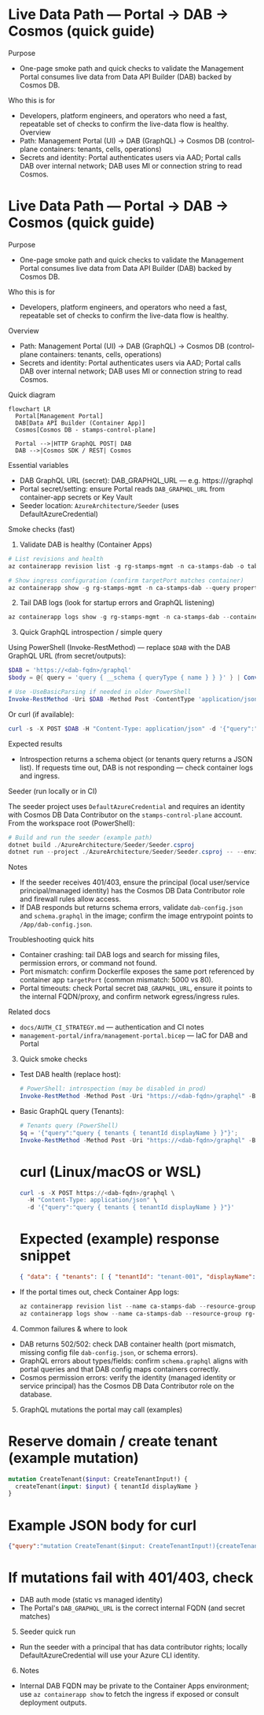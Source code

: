 # Live Data Path — Portal → DAB → Cosmos (quick guide)

Purpose

- One-page smoke path and quick checks to validate the Management Portal consumes live data from Data API Builder (DAB) backed by Cosmos DB.

Who this is for

- Developers, platform engineers, and operators who need a fast, repeatable set of checks to confirm the live-data flow is healthy.
Overview
- Path: Management Portal (UI) → DAB (GraphQL) → Cosmos DB (control-plane containers: tenants, cells, operations)
- Secrets and identity: Portal authenticates users via AAD; Portal calls DAB over internal network; DAB uses MI or connection string to read Cosmos.

# Live Data Path — Portal → DAB → Cosmos (quick guide)

 Purpose

- One-page smoke path and quick checks to validate the Management Portal consumes live data from Data API Builder (DAB) backed by Cosmos DB.

 Who this is for

- Developers, platform engineers, and operators who need a fast, repeatable set of checks to confirm the live-data flow is healthy.

 Overview

- Path: Management Portal (UI) → DAB (GraphQL) → Cosmos DB (control-plane containers: tenants, cells, operations)
- Secrets and identity: Portal authenticates users via AAD; Portal calls DAB over internal network; DAB uses MI or connection string to read Cosmos.

 Quick diagram

 ```mermaid
 flowchart LR
   Portal[Management Portal]
   DAB[Data API Builder (Container App)]
   Cosmos[Cosmos DB - stamps-control-plane]

   Portal -->|HTTP GraphQL POST| DAB
   DAB -->|Cosmos SDK / REST| Cosmos
 ```

 Essential variables

- DAB GraphQL URL (secret): DAB_GRAPHQL_URL — e.g. https://<internal-fqdn>/graphql
- Portal secret/setting: ensure Portal reads `DAB_GRAPHQL_URL` from container-app secrets or Key Vault
- Seeder location: `AzureArchitecture/Seeder` (uses DefaultAzureCredential)

 Smoke checks (fast)

 1) Validate DAB is healthy (Container Apps)

 ```powershell
 # List revisions and health
 az containerapp revision list -g rg-stamps-mgmt -n ca-stamps-dab -o table

 # Show ingress configuration (confirm targetPort matches container)
 az containerapp show -g rg-stamps-mgmt -n ca-stamps-dab --query properties.configuration.ingress
 ```

 2) Tail DAB logs (look for startup errors and GraphQL listening)

 ```powershell
 az containerapp logs show -g rg-stamps-mgmt -n ca-stamps-dab --container dab --tail 200
 ```

 3) Quick GraphQL introspection / simple query

 Using PowerShell (Invoke-RestMethod) — replace `$DAB` with the DAB GraphQL URL (from secret/outputs):

 ```powershell
 $DAB = 'https://<dab-fqdn>/graphql'
 $body = @{ query = 'query { __schema { queryType { name } } }' } | ConvertTo-Json

 # Use -UseBasicParsing if needed in older PowerShell
 Invoke-RestMethod -Uri $DAB -Method Post -ContentType 'application/json' -Body $body
 ```

 Or curl (if available):

 ```powershell
 curl -s -X POST $DAB -H "Content-Type: application/json" -d '{"query":"{ tenants { tenantId name } }"}' | jq
 ```

 Expected results

- Introspection returns a schema object (or tenants query returns a JSON list). If requests time out, DAB is not responding — check container logs and ingress.

 Seeder (run locally or in CI)

 The seeder project uses `DefaultAzureCredential` and requires an identity with Cosmos DB Data Contributor on the `stamps-control-plane` account.
 From the workspace root (PowerShell):

 ```powershell
 # Build and run the seeder (example path)
 dotnet build ./AzureArchitecture/Seeder/Seeder.csproj
 dotnet run --project ./AzureArchitecture/Seeder/Seeder.csproj -- --environment dev
 ```

 Notes

- If the seeder receives 401/403, ensure the principal (local user/service principal/managed identity) has the Cosmos DB Data Contributor role and firewall rules allow access.
- If DAB responds but returns schema errors, validate `dab-config.json` and `schema.graphql` in the image; confirm the image entrypoint points to `/App/dab-config.json`.

 Troubleshooting quick hits

- Container crashing: tail DAB logs and search for missing files, permission errors, or command not found.
- Port mismatch: confirm Dockerfile exposes the same port referenced by container app `targetPort` (common mismatch: 5000 vs 80).
- Portal timeouts: check Portal secret `DAB_GRAPHQL_URL`, ensure it points to the internal FQDN/proxy, and confirm network egress/ingress rules.

 Related docs

- `docs/AUTH_CI_STRATEGY.md` — authentication and CI notes
- `management-portal/infra/management-portal.bicep` — IaC for DAB and Portal

3) Quick smoke checks

- Test DAB health (replace host):

  ```powershell
  # PowerShell: introspection (may be disabled in prod)
  Invoke-RestMethod -Method Post -Uri "https://<dab-fqdn>/graphql" -Body '{"query":"{ __schema { types { name } } }"}' -ContentType 'application/json'
  ```

- Basic GraphQL query (Tenants):

  ```powershell
  # Tenants query (PowerShell)
  $q = '{"query":"query { tenants { tenantId displayName } }"}';
  Invoke-RestMethod -Method Post -Uri "https://<dab-fqdn>/graphql" -Body $q -ContentType 'application/json'
  ```

  # curl (Linux/macOS or WSL)

  ```powershell
  curl -s -X POST https://<dab-fqdn>/graphql \
    -H "Content-Type: application/json" \
    -d '{"query":"query { tenants { tenantId displayName } }"}'
  ```

  # Expected (example) response snippet

  ```json
  { "data": { "tenants": [ { "tenantId": "tenant-001", "displayName": "Acme Ltd" } ] } }
  ```

- If the portal times out, check Container App logs:

  ```powershell
  az containerapp revision list --name ca-stamps-dab --resource-group rg-stamps-mgmt --output table
  az containerapp logs show --name ca-stamps-dab --resource-group rg-stamps-mgmt --revision <revision-name>
  ```

4) Common failures & where to look

- DAB returns 502/502: check DAB container health (port mismatch, missing config file `dab-config.json`, or schema errors).
- GraphQL errors about types/fields: confirm `schema.graphql` aligns with portal queries and that DAB config maps containers correctly.
- Cosmos permission errors: verify the identity (managed identity or service principal) has the Cosmos DB Data Contributor role on the database.

5) GraphQL mutations the portal may call (examples)

# Reserve domain / create tenant (example mutation)

  ```graphql
  mutation CreateTenant($input: CreateTenantInput!) {
    createTenant(input: $input) { tenantId displayName }
  }
  ```

# Example JSON body for curl

  ```json
  {"query":"mutation CreateTenant($input: CreateTenantInput!){createTenant(input:$input){tenantId displayName}}","variables":{"input":{"displayName":"New Tenant","tenantId":"tenant-123"}}}
  ```

# If mutations fail with 401/403, check

- DAB auth mode (static vs managed identity)
- The Portal's `DAB_GRAPHQL_URL` is the correct internal FQDN (and secret matches)

5) Seeder quick run

- Run the seeder with a principal that has data contributor rights; locally DefaultAzureCredential will use your Azure CLI identity.

6) Notes

- Internal DAB FQDN may be private to the Container Apps environment; use `az containerapp show` to fetch the ingress if exposed or consult deployment outputs.
